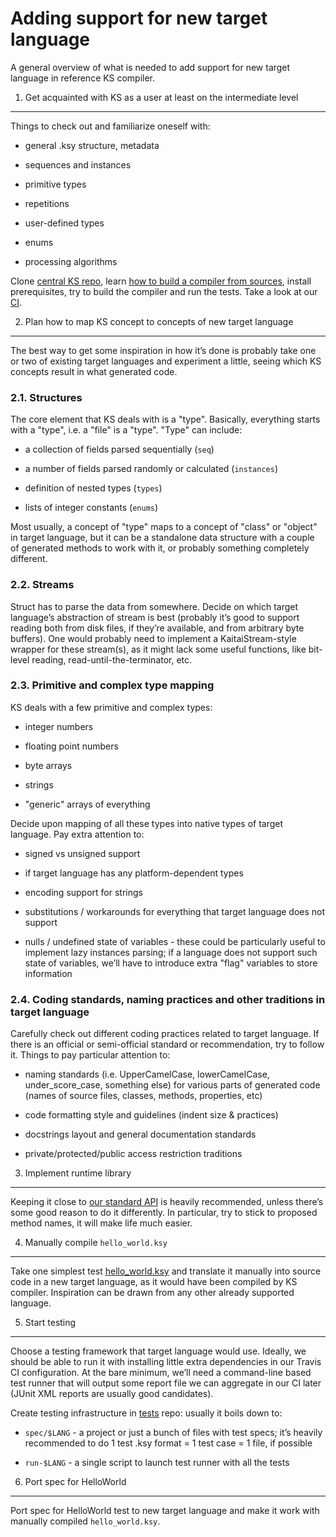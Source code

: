 Adding support for new target language
==========

A general overview of what is needed to add support for new target language in reference KS compiler.

1. Get acquainted with KS as a user at least on the intermediate level
----------

Things to check out and familiarize oneself with:

* general .ksy structure, metadata

* sequences and instances

* primitive types

* repetitions

* user-defined types

* enums

* processing algorithms

Clone [central KS repo](https://github.com/kaitai-io/kaitai_struct/), learn [how to build a compiler from sources](developers.html), install prerequisites, try to build the compiler and run the tests. Take a look at our [CI](//ci.kaitai.io/).

2. Plan how to map KS concept to concepts of new target language
----------

The best way to get some inspiration in how it’s done is probably take one or two of existing target languages and experiment a little, seeing which KS concepts result in what generated code.

### 2.1. Structures ###

The core element that KS deals with is a "type". Basically, everything starts with a "type", i.e. a "file" is a "type". "Type" can include:

* a collection of fields parsed sequentially (`seq`)

* a number of fields parsed randomly or calculated (`instances`)

* definition of nested types (`types`)

* lists of integer constants (`enums`)

Most usually, a concept of "type" maps to a concept of "class" or "object" in target language, but it can be a standalone data structure with a couple of generated methods to work with it, or probably something completely different.

### 2.2. Streams ###

Struct has to parse the data from somewhere. Decide on which target language’s abstraction of stream is best (probably it’s good to support reading both from disk files, if they’re available, and from arbitrary byte buffers). One would probably need to implement a KaitaiStream-style wrapper for these stream(s), as it might lack some useful functions, like bit-level reading, read-until-the-terminator, etc.

### 2.3. Primitive and complex type mapping ###

KS deals with a few primitive and complex types:

* integer numbers

* floating point numbers

* byte arrays

* strings

* "generic" arrays of everything

Decide upon mapping of all these types into native types of target language. Pay extra attention to:

* signed vs unsigned support

* if target language has any platform-dependent types

* encoding support for strings

* substitutions / workarounds for everything that target language does not support

* nulls / undefined state of variables - these could be particularly useful to implement lazy instances parsing; if a language does not support such state of variables, we’ll have to introduce extra "flag" variables to store information

### 2.4. Coding standards, naming practices and other traditions in target language ###

Carefully check out different coding practices related to target language. If there is an official or semi-official standard or recommendation, try to follow it. Things to pay particular attention to:

* naming standards (i.e. UpperCamelCase, lowerCamelCase, under\_score\_case, something else) for various parts of generated code (names of source files, classes, methods, properties, etc)

* code formatting style and guidelines (indent size & practices)

* docstrings layout and general documentation standards

* private/protected/public access restriction traditions

3. Implement runtime library
----------

Keeping it close to [our standard API](stream_api.html) is heavily recommended, unless there’s some good reason to do it differently. In particular, try to stick to proposed method names, it will make life much easier.

4. Manually compile `hello_world.ksy`
----------

Take one simplest test [hello\_world.ksy](https://github.com/kaitai-io/kaitai_struct_tests/blob/master/formats/hello_world.ksy) and translate it manually into source code in a new target language, as it would have been compiled by KS compiler. Inspiration can be drawn from any other already supported language.

5. Start testing
----------

Choose a testing framework that target language would use. Ideally, we should be able to run it with installing little extra dependencies in our Travis CI configuration. At the bare minimum, we’ll need a command-line based test runner that will output some report file we can aggregate in our CI later (JUnit XML reports are usually good candidates).

Create testing infrastructure in [tests](https://github.com/kaitai-io/kaitai_struct_tests) repo: usually it boils down to:

* `spec/$LANG` - a project or just a bunch of files with test specs; it’s heavily recommended to do 1 test .ksy format = 1 test case = 1 file, if possible

* `run-$LANG` - a single script to launch test runner with all the tests

6. Port spec for HelloWorld
----------

Port spec for HelloWorld test to new target language and make it work with manually compiled `hello_world.ksy`.
